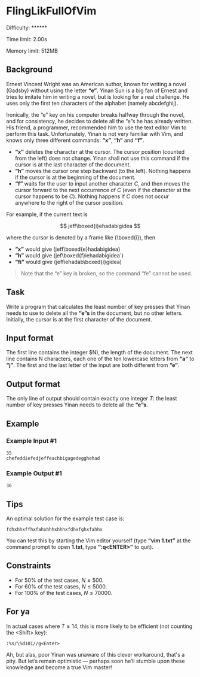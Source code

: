 # FlingLikFullOfVim

Difficulty: \*\*\*\*\*\*

Time limit: 2.00s

Memory limit: 512MB

## Background

Ernest Vincent Wright was an American author, known for writing a novel (Gadsby) without using the letter **“e”**. Yinan Sun is a big fan of Ernest and tries to imitate him in writing a novel, but is looking for a real challenge. He uses only the first ten characters of the alphabet (namely abcdefghij).

Ironically, the “e” key on his computer breaks halfway through the novel, and for consistency, he decides to delete all the “e”s he has already written. His friend, a programmer, recommended him to use the text editor Vim to perform this task. Unfortunately, Yinan is not very familiar with Vim, and knows only three different commands: **“x”**, **“h”** and **“f”**.

- **“x”** deletes the character at the cursor. The cursor position (counted from the left) does not change. Yinan shall not use this command if the cursor is at the last character of the document.
- **“h”** moves the cursor one step backward (to the left). Nothing happens if the cursor is at the beginning of the document.
- **“f”** waits for the user to input another character $C$, and then moves the cursor forward to the next occurrence of $C$ (even if the character at the cursor happens to be $C$). Nothing happens if $C$ does not occur anywhere to the right of the cursor position.

For example, if the current text is

$$
jeff\boxed{i}ehadabigidea
$$

where the cursor is denoted by a frame like \(\boxed{i}\), then

- **“x”** would give \(jeff\boxed{e}hadabigidea\)
- **“h”** would give \(jef\boxed{f}iehadabigidea`\)
- **“fi”** would give \(jeffiehadab\boxed{i}gidea\)

> Note that the “e” key is broken, so the command “fe” cannot be used.

## Task

Write a program that calculates the least number of key presses that Yinan needs to use to delete all the **“e”s** in the document, but no other letters. Initially, the cursor is at the first character of the document.

## Input format

The first line contains the integer $N\), the length of the document. The next line contains N characters,
each one of the ten lowercase letters from **“a”** to **“j”**. The first and the last letter of the input are both different from **“e”**.

## Output format

The only line of output should contain exactly one integer $T$: the least number of key presses Yinan needs to delete all the **“e”s**.

## Example

### Example Input #1

```in
35
chefeddiefedjeffeachbigagedegghehad
```

### Example Output #1

```out
36
```

## Tips

An optimal solution for the example test case is:

```text
fdhxhhxffhxfahxhhhxhhhxfdhxfghxfahhx
```

You can test this by starting the Vim editor yourself (type **“vim 1.txt”** at the command prompt to open **1.txt**, type **“:q\<ENTER\>”** to quit).

## Constraints

- For 50% of the test cases, $N \le 500$.
- For 60% of the test cases, $N \le 5000$.
- For 100% of the test cases, $N \le 70000$.

## For ya

In actual cases where $T \ge 14$, this is more likely to be efficient (not counting the \<Shift\> key):

```text
:%s/\%d101//g<Enter>
```

Ah, but alas, poor Yinan was unaware of this clever workaround, that's a pity. But let’s remain optimistic — perhaps soon he’ll stumble upon these knowledge and become a true Vim master!
